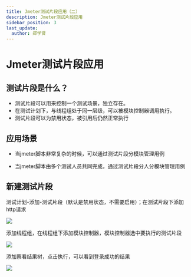 ```yaml
---
title: Jmeter测试片段应用（二）
description: Jmeter测试片段应用
sidebar_position: 3
last_update:
  author: 郑学贤
---
```

# Jmeter测试片段应用

## 测试片段是什么？

- 测试片段可以用来控制一个测试场景，独立存在。
- 在测试计划下，与线程组处于同一层级，可以被模块控制器调用执行。
- 测试片段可以为禁用状态，被引用后仍然正常执行

## 应用场景

- 当jmeter脚本非常复杂的时候，可以通过测试片段分模块管理用例

- 当jmeter脚本由多个测试人员共同完成，通过测试片段分人分模块管理用例

## 新建测试片段

测试计划-添加-测试片段（默认是禁用状态，不需要启用）；在测试片段下添加http请求

![](http://120.77.61.138:99/wp-content/uploads/2023/01/2022-08-11-15-32-47.png)

添加线程组，在线程组下添加模块控制器，模块控制器选中要执行的测试片段

![](http://120.77.61.138:99/wp-content/uploads/2023/01/2022-08-11-15-36-12.png)

添加察看结果树，点击执行，可以看到登录成功的结果

![](http://120.77.61.138:99/wp-content/uploads/2023/01/2022-08-11-15-37-15.png)